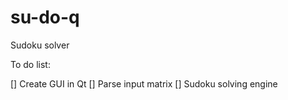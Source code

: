 # su-do-q
Sudoku solver 

To do list:

[] Create GUI in Qt
[] Parse input matrix
[] Sudoku solving engine
